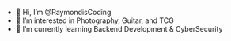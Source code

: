 - 👋 Hi, I’m @RaymondisCoding
- 👀 I’m interested in Photography, Guitar, and TCG
- 🌱 I’m currently learning Backend Development & CyberSecurity
